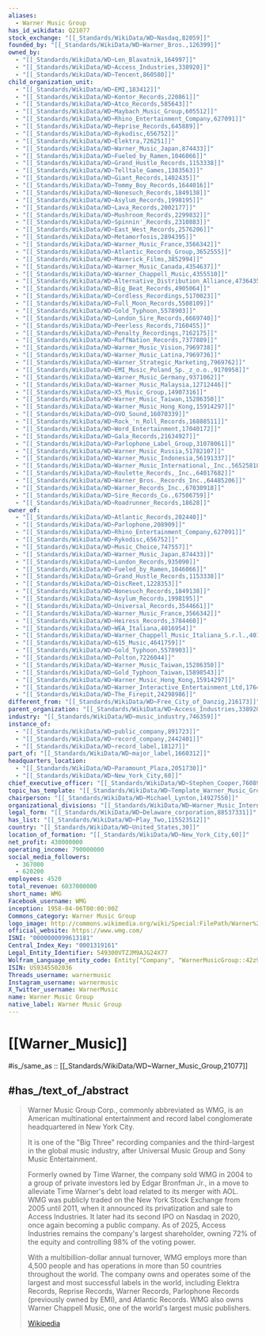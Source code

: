 ```yaml
---
aliases:
  - Warner Music Group
has_id_wikidata: Q21077
stock_exchange: "[[_Standards/WikiData/WD~Nasdaq,82059]]"
founded_by: "[[_Standards/WikiData/WD~Warner_Bros.,126399]]"
owned_by:
  - "[[_Standards/WikiData/WD~Len_Blavatnik,164997]]"
  - "[[_Standards/WikiData/WD~Access_Industries,338920]]"
  - "[[_Standards/WikiData/WD~Tencent,860580]]"
child_organization_unit:
  - "[[_Standards/WikiData/WD~EMI,183412]]"
  - "[[_Standards/WikiData/WD~Kontor_Records,220861]]"
  - "[[_Standards/WikiData/WD~Atco_Records,585643]]"
  - "[[_Standards/WikiData/WD~Maybach_Music_Group,605512]]"
  - "[[_Standards/WikiData/WD~Rhino_Entertainment_Company,627091]]"
  - "[[_Standards/WikiData/WD~Reprise_Records,645889]]"
  - "[[_Standards/WikiData/WD~Rykodisc,656752]]"
  - "[[_Standards/WikiData/WD~Elektra,726251]]"
  - "[[_Standards/WikiData/WD~Warner_Music_Japan,874433]]"
  - "[[_Standards/WikiData/WD~Fueled_by_Ramen,1046066]]"
  - "[[_Standards/WikiData/WD~Grand_Hustle_Records,1153338]]"
  - "[[_Standards/WikiData/WD~Telltale_Games,1383563]]"
  - "[[_Standards/WikiData/WD~Giant_Records,1402435]]"
  - "[[_Standards/WikiData/WD~Tommy_Boy_Records,1644016]]"
  - "[[_Standards/WikiData/WD~Nonesuch_Records,1849138]]"
  - "[[_Standards/WikiData/WD~Asylum_Records,1998195]]"
  - "[[_Standards/WikiData/WD~Lava_Records,2002177]]"
  - "[[_Standards/WikiData/WD~Mushroom_Records,2299832]]"
  - "[[_Standards/WikiData/WD~Spinnin'_Records,2310883]]"
  - "[[_Standards/WikiData/WD~East_West_Records,2576206]]"
  - "[[_Standards/WikiData/WD~Metamorfosis,2894395]]"
  - "[[_Standards/WikiData/WD~Warner_Music_France,3566342]]"
  - "[[_Standards/WikiData/WD~Atlantic_Records_Group,3652555]]"
  - "[[_Standards/WikiData/WD~Maverick_Films,3852994]]"
  - "[[_Standards/WikiData/WD~Warner_Music_Canada,4354637]]"
  - "[[_Standards/WikiData/WD~Warner_Chappell_Music,4355510]]"
  - "[[_Standards/WikiData/WD~Alternative_Distribution_Alliance,4736435]]"
  - "[[_Standards/WikiData/WD~Big_Beat_Records,4905064]]"
  - "[[_Standards/WikiData/WD~Cordless_Recordings,5170023]]"
  - "[[_Standards/WikiData/WD~Full_Moon_Records,5508109]]"
  - "[[_Standards/WikiData/WD~Gold_Typhoon,5578903]]"
  - "[[_Standards/WikiData/WD~London_Sire_Records,6669740]]"
  - "[[_Standards/WikiData/WD~Peerless_Records,7160455]]"
  - "[[_Standards/WikiData/WD~Penalty_Recordings,7162175]]"
  - "[[_Standards/WikiData/WD~RuffNation_Records,7377889]]"
  - "[[_Standards/WikiData/WD~Warner_Music_Vision,7969738]]"
  - "[[_Standards/WikiData/WD~Warner_Music_Latina,7969736]]"
  - "[[_Standards/WikiData/WD~Warner_Strategic_Marketing,7969762]]"
  - "[[_Standards/WikiData/WD~EMI_Music_Poland_Sp._z_o.o.,9170958]]"
  - "[[_Standards/WikiData/WD~Warner_Music_Germany,9371062]]"
  - "[[_Standards/WikiData/WD~Warner_Music_Malaysia,12712446]]"
  - "[[_Standards/WikiData/WD~X5_Music_Group,14907316]]"
  - "[[_Standards/WikiData/WD~Warner_Music_Taiwan,15286350]]"
  - "[[_Standards/WikiData/WD~Warner_Music_Hong_Kong,15914297]]"
  - "[[_Standards/WikiData/WD~OVO_Sound,16070339]]"
  - "[[_Standards/WikiData/WD~Rock_'n_Roll_Records,16888511]]"
  - "[[_Standards/WikiData/WD~Word_Entertainment,17040172]]"
  - "[[_Standards/WikiData/WD~Gala_Records,21634927]]"
  - "[[_Standards/WikiData/WD~Parlophone_Label_Group,31078061]]"
  - "[[_Standards/WikiData/WD~Warner_Music_Russia,51782107]]"
  - "[[_Standards/WikiData/WD~Warner_Music_Indonesia,56191337]]"
  - "[[_Standards/WikiData/WD~Warner_Music_International,_Inc.,56525818]]"
  - "[[_Standards/WikiData/WD~Roulette_Records,_Inc.,64017682]]"
  - "[[_Standards/WikiData/WD~Warner_Bros._Records_Inc.,64485206]]"
  - "[[_Standards/WikiData/WD~Warner_Records_Inc.,67030918]]"
  - "[[_Standards/WikiData/WD~Sire_Records_Co.,67506759]]"
  - "[[_Standards/WikiData/WD~Roadrunner_Records,18628]]"
owner_of:
  - "[[_Standards/WikiData/WD~Atlantic_Records,202440]]"
  - "[[_Standards/WikiData/WD~Parlophone,208909]]"
  - "[[_Standards/WikiData/WD~Rhino_Entertainment_Company,627091]]"
  - "[[_Standards/WikiData/WD~Rykodisc,656752]]"
  - "[[_Standards/WikiData/WD~Music_Choice,747557]]"
  - "[[_Standards/WikiData/WD~Warner_Music_Japan,874433]]"
  - "[[_Standards/WikiData/WD~London_Records,935090]]"
  - "[[_Standards/WikiData/WD~Fueled_by_Ramen,1046066]]"
  - "[[_Standards/WikiData/WD~Grand_Hustle_Records,1153338]]"
  - "[[_Standards/WikiData/WD~DiscReet,1228353]]"
  - "[[_Standards/WikiData/WD~Nonesuch_Records,1849138]]"
  - "[[_Standards/WikiData/WD~Asylum_Records,1998195]]"
  - "[[_Standards/WikiData/WD~Universal_Records,3544661]]"
  - "[[_Standards/WikiData/WD~Warner_Music_France,3566342]]"
  - "[[_Standards/WikiData/WD~Heiress_Records,3784460]]"
  - "[[_Standards/WikiData/WD~WEA_Italiana,4016954]]"
  - "[[_Standards/WikiData/WD~Warner_Chappell_Music_Italiana_S.r.l.,4018222]]"
  - "[[_Standards/WikiData/WD~615_Music,4641759]]"
  - "[[_Standards/WikiData/WD~Gold_Typhoon,5578903]]"
  - "[[_Standards/WikiData/WD~Polton,7226044]]"
  - "[[_Standards/WikiData/WD~Warner_Music_Taiwan,15286350]]"
  - "[[_Standards/WikiData/WD~Gold_Typhoon_Taiwan,15898543]]"
  - "[[_Standards/WikiData/WD~Warner_Music_Hong_Kong,15914297]]"
  - "[[_Standards/WikiData/WD~Warner_Interactive_Entertainment_Ltd,17640605]]"
  - "[[_Standards/WikiData/WD~The_Firepit,24298986]]"
different_from: "[[_Standards/WikiData/WD~Free_City_of_Danzig,216173]]"
parent_organization: "[[_Standards/WikiData/WD~Access_Industries,338920]]"
industry: "[[_Standards/WikiData/WD~music_industry,746359]]"
instance_of:
  - "[[_Standards/WikiData/WD~public_company,891723]]"
  - "[[_Standards/WikiData/WD~record_company,2442401]]"
  - "[[_Standards/WikiData/WD~record_label,18127]]"
part_of: "[[_Standards/WikiData/WD~major_label,1660312]]"
headquarters_location:
  - "[[_Standards/WikiData/WD~Paramount_Plaza,2051730]]"
  - "[[_Standards/WikiData/WD~New_York_City,60]]"
chief_executive_officer: "[[_Standards/WikiData/WD~Stephen_Cooper,7608947]]"
topic_has_template: "[[_Standards/WikiData/WD~Template_Warner_Music_Group,14335081]]"
chairperson: "[[_Standards/WikiData/WD~Michael_Lynton,14927550]]"
organizational_divisions: "[[_Standards/WikiData/WD~Warner_Music_International,_Inc.,56525818]]"
legal_form: "[[_Standards/WikiData/WD~Delaware_corporation,88537331]]"
has_list: "[[_Standards/WikiData/WD~Play_Two,115523512]]"
country: "[[_Standards/WikiData/WD~United_States,30]]"
location_of_formation: "[[_Standards/WikiData/WD~New_York_City,60]]"
net_profit: 430000000
operating_income: 790000000
social_media_followers:
  - 367000
  - 620200
employees: 4520
total_revenue: 6037000000
short_name: WMG
Facebook_username: WMG
inception: 1958-04-06T00:00:00Z
Commons_category: Warner Music Group
logo_image: http://commons.wikimedia.org/wiki/Special:FilePath/Warner%20Music%20Group%20logo%20%282021%29.svg
official_website: https://www.wmg.com/
ISNI: "0000000099613181"
Central_Index_Key: "0001319161"
Legal_Entity_Identifier: 549300VTZJM9AJG24X77
Wolfram_Language_entity_code: Entity["Company", "WarnerMusicGroup::42z99"]
ISIN: US9345502036
Threads_username: warnermusic
Instagram_username: warnermusic
X_Twitter_username: WarnerMusic
name: Warner Music Group
native_label: Warner Music Group
---
```


# [[Warner_Music]]

#is_/same_as :: [[_Standards/WikiData/WD~Warner_Music_Group,21077]] 

## #has_/text_of_/abstract 

> Warner Music Group Corp., commonly abbreviated as WMG, 
> is an American multinational entertainment and record label conglomerate 
> headquartered in New York City. 
> 
> It is one of the "Big Three" recording companies and the third-largest in the global music industry, 
> after Universal Music Group and Sony Music Entertainment. 
>
> Formerly owned by Time Warner, the company sold WMG in 2004 to a group of private investors led by Edgar Bronfman Jr., in a move to alleviate Time Warner's debt load related to its merger with AOL. WMG was publicly traded on the New York Stock Exchange from 2005 until 2011, when it announced its privatization and sale to Access Industries. It later had its second IPO on Nasdaq in 2020, once again becoming a public company. As of 2025, Access Industries remains the company's largest shareholder, owning 72% of the equity and controlling 98% of the voting power.
>
> With a multibillion-dollar annual turnover, WMG employs more than 4,500 people and has operations in more than 50 countries throughout the world. The company owns and operates some of the largest and most successful labels in the world, including Elektra Records, Reprise Records, Warner Records, Parlophone Records (previously owned by EMI), and Atlantic Records. WMG also owns Warner Chappell Music, one of the world's largest music publishers.
>
> [Wikipedia](https://en.wikipedia.org/wiki/Warner%20Music%20Group) 



